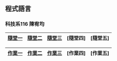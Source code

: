 <h2>程式語言</h2>
<h3>科技系116 陳宥均</h3>

[隨堂一](https://colab.research.google.com/drive/1WIf3NAWFF2J885JZGJI7uB9sDrPZsY2y?usp=sharing)|[隨堂二](https://colab.research.google.com/drive/1936PcKqxkLWqQtxS3L9PZP2vssJbIooS?usp=sharing)|[隨堂三](https://colab.research.google.com/drive/13HCKxbqC9qUN8SVi_057myNiEzZskbVi?usp=sharing)|[隨堂四]|[隨堂五]|
|:--:|:--:|:--:|:--:|:--:|

|[作業一](https://github.com/Neiouo/Eric/blob/main/%E7%A8%8B%E5%BC%8F%E8%AA%9E%E8%A8%80_%E4%BD%9C%E6%A5%AD%E4%BA%8C.ipynb) |[作業二](https://github.com/Neiouo/Eric/blob/main/%E7%A8%8B%E5%BC%8F%E8%AA%9E%E8%A8%80_%E4%BD%9C%E6%A5%AD%E4%BA%8C.ipynb)|[作業三](https://github.com/Neiouo/Eric/blob/main/%E7%A8%8B%E5%BC%8F%E8%AA%9E%E8%A8%80_%E4%BD%9C%E6%A5%AD%E4%B8%89.ipynb)|[作業四]|[作業五]|
|:--:|:--:|:--:|:--:|:--:|

